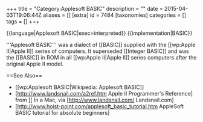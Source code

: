 +++
title = "Category:Applesoft BASIC"
description = ""
date = 2015-04-03T19:06:44Z
aliases = []
[extra]
id = 7484
[taxonomies]
categories = []
tags = []
+++

{{language|Applesoft BASIC|exec=interpreted}}
{{implementation|BASIC}}

'''Applesoft BASIC''' was a dialect of [[BASIC]] supplied with the [[wp:Apple II|Apple II]] series of computers. It superseded [[Integer BASIC]] and was the [[BASIC]] in ROM in all [[wp:Apple II|Apple II]] series computers after the original Apple II model.

==See Also==
* [[wp:Applesoft BASIC|Wikipedia: Applesoft BASIC]]
* [http://www.landsnail.com/a2ref.htm Apple II Programmer's Reference] from ][ In a Mac, via [http://www.landsnail.com/ Landsnail.com]
* [http://www.hoist-point.com/applesoft_basic_tutorial.htm AppleSoft BASIC tutorial for absolute beginners]
